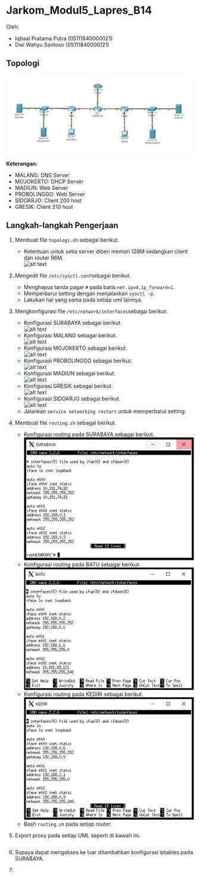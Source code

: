 # Jarkom_Modul5_Lapres_B14 <br>
Oleh:
- Iqbaal Pratama Putra (05111840000021) <br>
- Dwi Wahyu Santoso (05111840000121) <br>

## Topologi <br>
![alt text](/img/topologi.png)<br>

**Keterangan:** <br>
- MALANG: DNS Server <br>
- MOJOKERTO: DHCP Server <br>
- MADIUN: Web Server <br>
- PROBOLINGGO: Web Server <br>
- SIDOARJO: Client 200 host <br>
- GRESIK: Client 210 host <br>

## Langkah-langkah Pengerjaan <br>
1. Membuat file `topologi.sh` sebagai berikut. <br>
   - Ketentuan untuk setia server diberi memori 128M sedangkan client dan router 96M. <br>
     ![alt text](/img/1.1.png) <br>
     
2. Mengedit file `/etc/sysctl.conf`sebagai berikut. <br>
   - Menghapus tanda pagar `#` pada baris `net.ipv4.ip_forward=1`. <br>
   - Memperbarui setting dengan menjalankan `sysctl -p`. <br>
   - Lakukan hal yang sama pada setiap uml lainnya. <br>
   
3. Mengkonfigurasi file `/etc/network/interfaces`sebagai berikut. <br>
   - Konfigurasi SURABAYA sebagai berikut. <br>
     ![alt text](/img/3.1.png) <br>
   - Konfigurasi MALANG sebagai berikut. <br>
     ![alt text](/img/3.2.png) <br>
   - Konfigurasi MOJOKERTO sebagai berikut. <br>
     ![alt text](/img/3.3.png) <br>
   - Konfigurasi PROBOLINGGO sebagai berikut. <br>
     ![alt text](/img/3.4.png) <br>
   - Konfigurasi MADIUN sebagai berikut. <br>
     ![alt text](/img/3.5.png) <br>
   - Konfigurasi GRESIK sebagai berikut. <br>
     ![alt text](/img/3.6.png) <br>
   - Konfigurasi SIDOARJO sebagai berikut. <br>
     ![alt text](/img/3.7.png) <br>
   - Jalankan `service networking restart` untuk memperbarui setting. <br>
     
4. Membuat file `routing.sh` sebagai berikut. <br>
   - Konfigurasi routing pada SURABAYA sebagai berikut. <br>
     ![alt text](/img/4.1.png) <br>
   - Konfigurasi routing pada BATU sebagai berikut. <br>
     ![alt text](/img/4.2.png) <br>
   - Konfigurasi routing pada KEDIRI sebagai berikut. <br>
     ![alt text](/img/4.3.png) <br>
   - Bash `routing.sh` pada setiap router. <br>
     
5. Export proxy pada setiap UML seperti di bawah ini. <br>
   ```
   
   ```
6. Supaya dapat mengakses ke luar ditambahkan konfigurasi iptables pada SURABAYA. <br>
7. 


